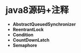 # java8源码+注释
* **AbstractQueuedSynchronizer**
* **ReentrantLock**
* **Condition**
* **CountDownLatch**
* **Semaphore**